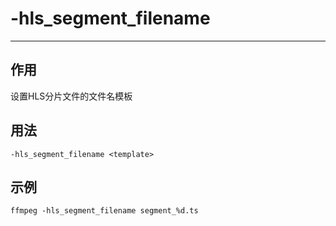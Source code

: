 # -hls_segment_filename

---

## 作用

设置HLS分片文件的文件名模板

## 用法

```shell
-hls_segment_filename <template>
```

## 示例

```shell
ffmpeg -hls_segment_filename segment_%d.ts
```
